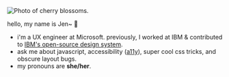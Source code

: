 
<img alt="Photo of cherry blossoms." src="https://res.cloudinary.com/jendowns/image/upload/v1598540379/flowers_wcwnkq.jpg" />

hello, my name is Jen~ 🌸

- i'm a UX engineer at Microsoft. previously, I worked at IBM & contributed to [IBM's open-source design system](https://github.com/carbon-design-system).
- ask me about javascript, accessibility ([a11y](https://www.a11yproject.com/posts/2017-08-26-a11y-and-other-numeronyms/)), super cool css tricks, and obscure layout bugs.
- my pronouns are **she/her**.
